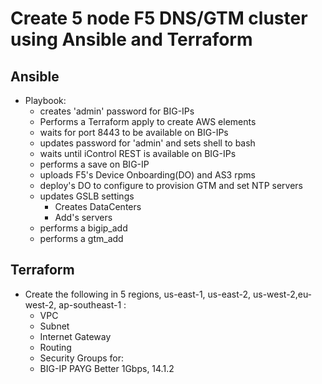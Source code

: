 # Create 5 node F5 DNS/GTM cluster using Ansible and Terraform



## Ansible
 - Playbook:
   - creates 'admin' password for BIG-IPs
   - Performs a Terraform apply to create AWS elements
   - waits for port 8443 to be available on BIG-IPs
   - updates password for 'admin' and sets shell to bash
   - waits until iControl REST is available on BIG-IPs
   - performs a save on BIG-IP
   - uploads F5's Device Onboarding(DO) and AS3 rpms
   - deploy's DO to configure to provision GTM and set NTP servers
   - updates GSLB settings
      - Creates DataCenters
      - Add's servers
   - performs a bigip_add
   - performs a gtm_add


## Terraform
 - Create the following in 5 regions, us-east-1, us-east-2, us-west-2,eu-west-2, ap-southeast-1 : 
   - VPC
   - Subnet
   - Internet Gateway
   - Routing
   - Security Groups for: 
   - BIG-IP PAYG Better 1Gbps, 14.1.2

